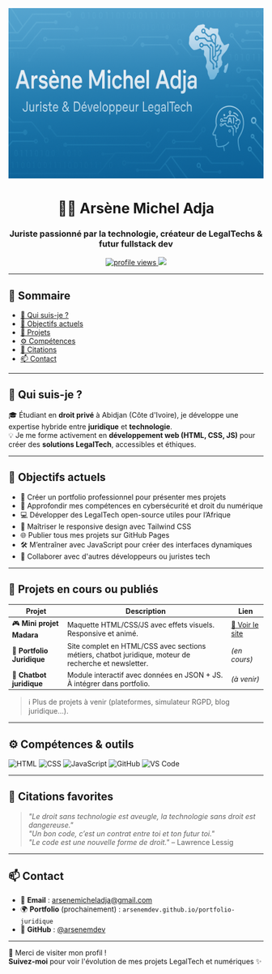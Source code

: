 <p align="center">
  <img src="https://github.com/arsenemdev/arsenemdev/blob/main/banner-github-profile.png?raw=true"/>
</p>

<h1 align="center">👨‍⚖️ Arsène Michel Adja</h1>
<h3 align="center">Juriste passionné par la technologie, créateur de LegalTechs & futur fullstack dev</h3>

<p align="center">
  <a href="https://github.com/arsenemdev">
    <img src="https://komarev.com/ghpvc/?username=arsenemdev&label=Vues%20du%20profil&color=0e75b6&style=flat" alt="profile views" />
  </a>
  <a href="https://github.com/arsenemdev?tab=followers">
    <img src="https://img.shields.io/github/followers/arsenemdev?label=Suiveurs&style=social" />
  </a>
</p>

---

## 🧭 Sommaire

- [📌 Qui suis-je ?](#-qui-suis-je-)
- [🎯 Objectifs actuels](#-objectifs-actuels)
- [💼 Projets](#-projets-en-cours-ou-publiés)
- [⚙️ Compétences](#-compétences--outils)
- [📖 Citations](#-citations-favorites)
- [📫 Contact](#-contact)

---

## 📌 Qui suis-je ?

🎓 Étudiant en **droit privé** à Abidjan (Côte d'Ivoire), je développe une expertise hybride entre **juridique** et **technologie**.  
💡 Je me forme activement en **développement web (HTML, CSS, JS)** pour créer des **solutions LegalTech**, accessibles et éthiques.

---

## 🎯 Objectifs actuels

- 🔨 Créer un portfolio professionnel pour présenter mes projets
- 🧠 Approfondir mes compétences en cybersécurité et droit du numérique
- 💻 Développer des LegalTech open-source utiles pour l’Afrique
- 📱 Maîtriser le responsive design avec Tailwind CSS
- 🌐 Publier tous mes projets sur GitHub Pages
- 🛠️ M’entraîner avec JavaScript pour créer des interfaces dynamiques
- 🤝 Collaborer avec d'autres développeurs ou juristes tech

---

## 💼 Projets en cours ou publiés

| Projet | Description | Lien |
|--------|-------------|------|
| 🎮 **Mini projet Madara** | Maquette HTML/CSS/JS avec effets visuels. Responsive et animé. | [🔗 Voir le site](https://arsenemdev.github.io/mini-projet-madara) |
| 📁 **Portfolio Juridique** | Site complet en HTML/CSS avec sections métiers, chatbot juridique, moteur de recherche et newsletter. | *(en cours)* |
| 💬 **Chatbot juridique** | Module interactif avec données en JSON + JS. À intégrer dans portfolio. | *(à venir)* |

> ℹ️ Plus de projets à venir (plateformes, simulateur RGPD, blog juridique…).

---

## ⚙️ Compétences & outils

![HTML](https://img.shields.io/badge/HTML5-E34F26?style=for-the-badge&logo=html5&logoColor=white)
![CSS](https://img.shields.io/badge/CSS3-1572B6?style=for-the-badge&logo=css3&logoColor=white)
![JavaScript](https://img.shields.io/badge/JavaScript-F7DF1E?style=for-the-badge&logo=javascript&logoColor=black)
![GitHub](https://img.shields.io/badge/GitHub-181717?style=for-the-badge&logo=github&logoColor=white)
![VS Code](https://img.shields.io/badge/VS%20Code-007ACC?style=for-the-badge&logo=visual-studio-code&logoColor=white)

---

## 📖 Citations favorites

> *"Le droit sans technologie est aveugle, la technologie sans droit est dangereuse."*  
> *"Un bon code, c’est un contrat entre toi et ton futur toi."*  
> *"Le code est une nouvelle forme de droit."* – Lawrence Lessig

---

## 📫 Contact

- 📧 **Email** : [arsenemicheladja@gmail.com](mailto:arsenemicheladja@gmail.com)
- 🌍 **Portfolio** (prochainement) : `arsenemdev.github.io/portfolio-juridique`
- 🔗 **GitHub** : [@arsenemdev](https://github.com/arsenemdev)

---

🙏 Merci de visiter mon profil !  
**Suivez-moi** pour voir l'évolution de mes projets LegalTech et numériques ✨
